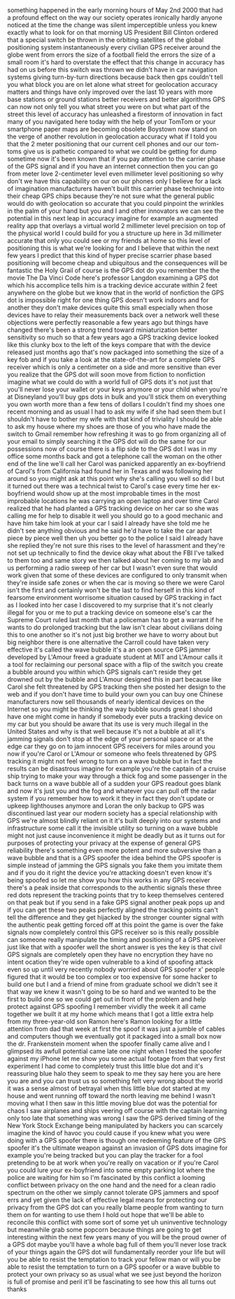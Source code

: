 
something happened in the early morning
hours of May 2nd 2000 that had a
profound effect on the way our society
operates ironically hardly anyone
noticed at the time the change was
silent imperceptible unless you knew
exactly what to look for on that morning
US President Bill Clinton ordered that a
special switch be thrown in the orbiting
satellites of the global positioning
system instantaneously every civilian
GPS receiver around the globe went from
errors the size of a football field the
errors the size of a small room it&#39;s
hard to overstate the effect that this
change in accuracy has had on us before
this switch was thrown we didn&#39;t have in
car navigation systems giving
turn-by-turn directions because back
then gps couldn&#39;t tell you what block
you are on let alone what street for
geolocation accuracy matters and things
have only improved over the last 10
years with more base stations or ground
stations better receivers and better
algorithms GPS can now not only tell you
what street you were on but what part of
the street this level of accuracy has
unleashed a firestorm of innovation in
fact many of you navigated here today
with the help of your TomTom or your
smartphone paper maps are becoming
obsolete Boystown now stand on the verge
of another revolution in geolocation
accuracy what if I told you that the 2
meter positioning that our current cell
phones and our our tom-toms give us is
pathetic compared to what we could be
getting for dump sometime now it&#39;s been
known that if you pay attention to the
carrier phase of the GPS signal and if
you have an internet connection then you
can go from meter love
2-centimeter level even millimeter level
positioning so why don&#39;t we have this
capability on our on our phones only I
believe for a lack of imagination
manufacturers haven&#39;t built this carrier
phase technique into their cheap GPS
chips because they&#39;re not sure what the
general public would do with geolocation
so accurate that you could pinpoint the
wrinkles in the palm of your hand but
you and I and other innovators we can
see the potential in this next leap in
accuracy imagine for example an
augmented reality app that overlays a
virtual world 2 millimeter level
precision on top of the physical world I
could build for you a structure up here
in 3d millimeter accurate that only you
could see or my friends at home so this
level of positioning this is what we&#39;re
looking for and I believe that within
the next few years I predict that this
kind of hyper precise scarrier phase
based positioning will become cheap and
ubiquitous and the consequences will be
fantastic
the Holy Grail of course is the GPS dot
do you remember the the movie The Da
Vinci Code here&#39;s professor Langdon
examining a GPS dot which his accomplice
tells him is a tracking device accurate
within 2 feet anywhere on the globe but
we know that in the world of nonfiction
the GPS dot is impossible right
for one thing GPS doesn&#39;t work indoors
and for another they don&#39;t make devices
quite this small especially when those
devices have to relay their measurements
back over a network
well these objections were perfectly
reasonable a few years ago but things
have changed there&#39;s been a strong trend
toward miniaturization better
sensitivity so much so that a few years
ago a GPS tracking device looked like
this clunky box to the left of the keys
compare that with the device released
just months ago that&#39;s now packaged into
something the size of a key fob and if
you take a look at the state-of-the-art
for a complete GPS receiver which is
only a centimeter on a side and more
sensitive than ever
you realize that the GPS dot will soon
move from fiction to nonfiction imagine
what we could do with a world full of
GPS dots it&#39;s not just that you&#39;ll never
lose your wallet or your keys anymore or
your child when you&#39;re at Disneyland
you&#39;ll buy gps dots in bulk and you&#39;ll
stick them on everything you own worth
more than a few tens of dollars I
couldn&#39;t find my shoes one recent
morning and as usual I had to ask my
wife if she had seen them but I
shouldn&#39;t have to bother my wife with
that kind of triviality I should be able
to ask my house where my shoes are those
of you who have made the switch to Gmail
remember how refreshing it was to go
from organizing all of your email to
simply searching it the GPS dot will do
the same for our possessions now of
course there is a flip side to the GPS
dot I was in my office some months back
and got a telephone call the woman on
the other end of the line we&#39;ll call her
Carol was panicked apparently an
ex-boyfriend of Carol&#39;s from California
had found her in Texas and was following
her around so you might ask at this
point why she&#39;s calling you well so did
I but it turned out there was a
technical twist to Carol&#39;s case every
time her ex-boyfriend would show up at
the most improbable times in the most
improbable locations he was carrying an
open laptop and over time Carol realized
that he had planted a GPS tracking
device on her car so she was calling me
for help
to disable it well you should go to a
good mechanic and have him take him look
at your car I said I already have she
told me he didn&#39;t see anything obvious
and he said he&#39;d have to take the car
apart piece by piece well then uh you
better go to the police I said I already
have she replied they&#39;re not sure this
rises to the level of harassment and
they&#39;re not set up technically to find
the device
okay what about the FBI I&#39;ve talked to
them too and same story we then talked
about her coming to my lab and us
performing a radio sweep of her car but
I wasn&#39;t even sure that would work given
that some of these devices are
configured to only transmit when they&#39;re
inside safe zones or when the car is
moving so there we were Carol isn&#39;t the
first and certainly won&#39;t be the last to
find herself in this kind of fearsome
environment worrisome situation caused
by GPS tracking in fact as I looked into
her case I discovered to my surprise
that it&#39;s not clearly illegal for you or
me to put a tracking device on someone
else&#39;s car the Supreme Court ruled last
month that a policeman has to get a
warrant if he wants to do prolonged
tracking but the law isn&#39;t clear about
civilians doing this to one another so
it&#39;s not just big brother we have to
worry about but big neighbor
there is one alternative the Carroll
could have taken very effective it&#39;s
called the wave bubble it&#39;s a an open
source GPS jammer developed by L&#39;Amour
freed a graduate student at MIT and
L&#39;Amour calls it a tool for reclaiming
our personal space with a flip of the
switch you create a bubble around you
within which GPS signals can&#39;t reside
they get drowned out by the bubble and
L&#39;Amour designed this in part because
like Carol she felt threatened by GPS
tracking then she posted her design to
the web and if you don&#39;t have time to
build your own you can buy one Chinese
manufacturers now sell thousands of
nearly identical devices on the Internet
so you might be thinking the way bubble
sounds great I should have one might
come in handy if somebody ever puts a
tracking device on my car but you should
be aware that its use is very much
illegal in the United States and why is
that well because it&#39;s not a bubble at
all it&#39;s jamming signals don&#39;t stop at
the edge of your personal space or at
the edge
car they go on to jam innocent GPS
receivers for miles around you now if
you&#39;re Carol or L&#39;Amour or someone who
feels threatened by GPS tracking it
might not feel wrong to turn on a wave
bubble but in fact the results can be
disastrous imagine for example you&#39;re
the captain of a cruise ship trying to
make your way through a thick fog and
some passenger in the back turns on a
wave bubble all of a sudden your GPS
readout goes blank and now it&#39;s just you
and the fog and whatever you can pull
off the radar system if you remember how
to work it
they in fact they don&#39;t update or upkeep
lighthouses anymore and Loran the only
backup to GPS was discontinued last year
our modern society has a special
relationship with GPS we&#39;re almost
blindly reliant on it it&#39;s built deeply
into our systems and infrastructure some
call it the invisible utility so turning
on a wave bubble might not just cause
inconvenience it might be deadly but as
it turns out for purposes of protecting
your privacy at the expense of general
GPS reliability there&#39;s something even
more potent and more subversive than a
wave bubble and that is a GPS spoofer
the idea behind the GPS spoofer is
simple instead of jamming the GPS
signals you fake them you imitate them
and if you do it right the device you&#39;re
attacking doesn&#39;t even know it&#39;s being
spoofed so let me show you how this
works in any GPS receiver there&#39;s a peak
inside that corresponds to the authentic
signals these three red dots represent
the tracking points that try to keep
themselves centered on that peak but if
you send in a fake GPS signal another
peak pops up and if you can get these
two peaks perfectly aligned the tracking
points can&#39;t tell the difference and
they get hijacked by the stronger
counter
signal with the authentic peak getting
forced off at this point the game is
over the fake signals now completely
control this GPS receiver so is this
really possible can someone really
manipulate the timing and positioning of
a GPS receiver just like that with a
spoofer well the short answer is yes the
key is that civil GPS signals are
completely open
they have no encryption they have no
intent ocation they&#39;re wide open
vulnerable to a kind of spoofing attack
even so up until very recently nobody
worried about GPS spoofer x&#39; people
figured that it would be too complex or
too expensive for some hacker to build
one but I and a friend of mine from
graduate school we didn&#39;t see it that
way we knew it wasn&#39;t going to be so
hard and we wanted to be the first to
build one so we could get out in front
of the problem and help protect against
GPS spoofing I remember vividly the week
it all came together we built it at my
home which means that I got a little
extra help from my three-year-old son
Ramon here&#39;s Ramon looking for a little
attention from dad that week at first
the spoof it was just a jumble of cables
and computers though we eventually got
it packaged into a small box now the dr.
Frankenstein moment when the spoofer
finally came alive and I glimpsed its
awfull potential came late one night
when I tested the spoofer against my
iPhone
let me show you some actual footage from
that very first experiment I had come to
completely trust this little blue dot
and it&#39;s reassuring blue halo they seem
to speak to me they say here you are
here you are
and you can trust us so something felt
very wrong about the world it was a
sense almost of betrayal when this
little blue dot started at my house and
went running off toward the north
leaving me behind I wasn&#39;t moving what I
then saw in this little moving blue dot
was the potential for chaos I saw
airplanes and ships veering off course
with the captain learning only too late
that something was wrong
I saw the GPS derived timing of the New
York Stock Exchange being manipulated by
hackers you can scarcely imagine the
kind of havoc you could cause if you
knew what you were doing with a GPS
spoofer there is though one redeeming
feature of the GPS spoofer it&#39;s the
ultimate weapon against an invasion of
GPS dots imagine for example you&#39;re
being tracked but you can play the
tracker for a fool pretending to be at
work when you&#39;re really on vacation or
if you&#39;re Carol you could lure your
ex-boyfriend into some empty parking lot
where the police are waiting for him so
I&#39;m fascinated by this conflict a
looming conflict between privacy on the
one hand and the need for a clean radio
spectrum on the other we simply cannot
tolerate GPS jammers and spoof errs and
yet given the lack of effective legal
means for protecting our privacy from
the GPS dot can you really blame people
from wanting to turn them on for wanting
to use them I hold out hope that we&#39;ll
be able to reconcile this conflict with
some sort of some yet uh uninventive
technology but meanwhile grab some
popcorn because things are going to get
interesting within the next few years
many of you will be the proud owner of a
GPS dot maybe you&#39;ll have a whole bag
full of them
you&#39;ll never lose track of your things
again
the GPS dot will fundamentally reorder
your life but will you be able to resist
the temptation to track your fellow man
or will you be able to resist the
temptation to turn on a GPS spoofer or a
wave bubble to protect your own privacy
so as usual what we see just beyond the
horizon is full of promise and peril
it&#39;ll be fascinating to see how this all
turns out thanks
